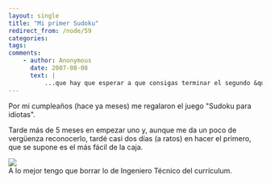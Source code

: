 ```yaml
---
layout: single
title: "Mi primer Sudoku"
redirect_from: /node/59
categories:
tags: 
comments: 
    - author: Anonymous
      date: 2007-08-08
      text: |
          ...que hay que esperar a que consigas terminar el segundo &quot;sudoku para idiotas&quot; para que vuelvas a actualizar??....mua! chusca!  
---
```

Por mi cumpleaños (hace ya meses) me regalaron el juego "Sudoku para idiotas".  

Tarde más de 5 meses en empezar uno y, aunque me da un poco de vergüenza reconocerlo, tardé casi dos días (a ratos) en hacer el primero, que se supone es el más fácil de la caja.  

![](/images/posts/2007-08-08-mi-primer-sudoku/2007-07-11+Mi+primer+Sudoku+001.jpg)  
A lo mejor tengo que borrar lo de Ingeniero Técnico del currículum.
